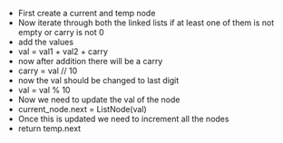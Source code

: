 - First create a current and temp node
- Now iterate through both the linked lists if at least one of them is not empty or carry is not 0
- add the values
- val = val1 + val2 + carry
- now after addition there will be a carry
- carry = val // 10
- now the val should be changed to last digit
- val = val % 10
- Now we need to update the val of the node
- current_node.next = ListNode(val)
- Once this is updated we need to increment all the nodes
- return temp.next